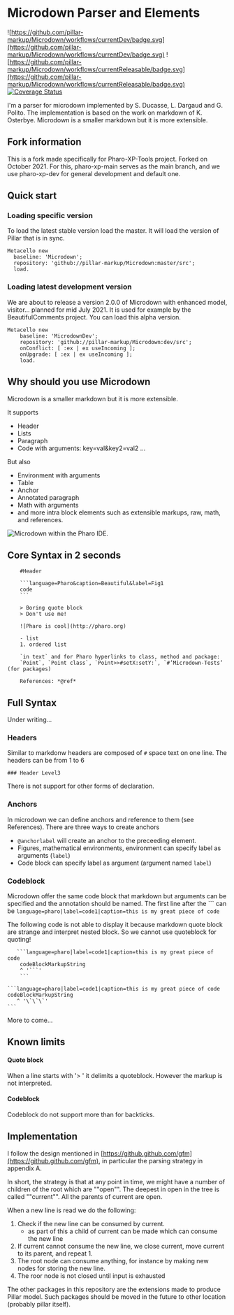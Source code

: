 # Microdown Parser and Elements

![https://github.com/pillar-markup/Microdown/workflows/currentDev/badge.svg](https://github.com/pillar-markup/Microdown/workflows/currentDev/badge.svg)
![https://github.com/pillar-markup/Microdown/workflows/currentReleasable/badge.svg](https://github.com/pillar-markup/Microdown/workflows/currentReleasable/badge.svg)
[![Coverage Status](https://coveralls.io/repos/github/pillar-markup/MicroDown/badge.svg?branch=dev)](https://coveralls.io/github/pillar-markup/MicroDown?branch=dev)

I'm a parser for microdown implemented by S. Ducasse, L. Dargaud and G. Polito. The implementation is based on the work on markdown of K. Osterbye. 
Microdown is a smaller markdown but it is more extensible.

## Fork information
This is a fork made specifically for Pharo-XP-Tools project. Forked on October 2021. For this, pharo-xp-main serves as the main branch, and we use pharo-xp-dev for general development and default one.

## Quick start
### Loading specific version

To load the latest stable version load the master. It will load the version of Pillar that is in sync. 

```Smalltalk
Metacello new
  baseline: 'Microdown';
  repository: 'github://pillar-markup/Microdown:master/src';
  load.
```

### Loading latest development version
We are about to release a version 2.0.0 of Microdown with enhanced model, visitor... planned for mid July 2021.
It is used for example by the BeautifulComments project. You can load this alpha version.

```Smalltalk
Metacello new
	baseline: 'MicrodownDev';
	repository: 'github://pillar-markup/Microdown:dev/src';
	onConflict: [ :ex | ex useIncoming ];
	onUpgrade: [ :ex | ex useIncoming ];
	load.
 ```

## Why should you use Microdown

Microdown is a smaller markdown but it is more extensible.

It supports
- Header
- Lists
- Paragraph
- Code with arguments: key=val&key2=val2
...

But also 
- Environment with arguments
- Table
- Anchor
- Annotated paragraph
- Math with arguments
- and more intra block elements such as extensible markups, raw, math, and references.


![Microdown within the Pharo IDE.](screen.png)


## Core Syntax in 2 seconds

```
   	#Header

	```language=Pharo&caption=Beautiful&label=Fig1
   	code
	```
   
   	> Boring quote block 
   	> Don't use me!

   	![Pharo is cool](http://pharo.org)
	
   	- list
   	1. ordered list 

  	`in text` and for Pharo hyperlinks to class, method and package: 
  	`Point`, `Point class`, `Point>>#setX:setY:`, `#’Microdown-Tests’ (for packages)

  	References: *@ref*
```

## Full Syntax
Under writing...

### Headers
Similar to markdonw headers are composed of `#` space text on one line.
The headers can be from 1 to 6

```
### Header Level3
```
There is not support for other forms of declaration. 

### Anchors
In microdown we can define anchors and reference to them (see References).
There are three ways to create anchors

- `@anchorlabel` will create an anchor to the preceeding element. 
- Figures, mathematical environments, environment can specify label as arguments (`label`)
- Code block can specify label as argument (argument named `label`)

### Codeblock

Microdown offer the same code block that markdown but arguments can be specified and the annotation should be named. The first line after the \`\`\` can be `language=pharo|label=code1|caption=this is my great piece of code`

The following code is not able to display it because markdown quote block are strange and interpret nested block. So we cannot use quoteblock for quoting!

``` 
   ```language=pharo|label=code1|caption=this is my great piece of code
    codeBlockMarkupString
    ^ '```'
    ```
```
````
```language=pharo|label=code1|caption=this is my great piece of code
codeBlockMarkupString
   ^ '\`\`\`'
```
````

More to come...

## Known limits

#### Quote block
When a line starts with '> ' it delimits a quoteblock.
However the markup is not interpreted. 

#### Codeblock 
Codeblock do not support more than for backticks.

## Implementation
I follow the design mentioned in [https://github.github.com/gfm](https://github.github.com/gfm), in particular the parsing strategy in appendix A.

In short, the strategy is that at any point in time, we might have a number of children of the root which are ""open"". The deepest in open in the tree is called ""current"". All the parents of current are open. 

When a new line is read we do the following:

1. Check if the new line can be consumed by current.
	- as part of this a child of current can be made which can consume the new line
2. If current cannot consume the new line, we close current, move current to its parent, and repeat 1.
3. The root node can consume anything, for instance by making new nodes for storing the new line.
4. The roor node is not closed until input is exhausted

The other packages in this repository are the extensions made to produce Pillar model. 
Such packages should be moved in the future to other location (probably pillar itself).



